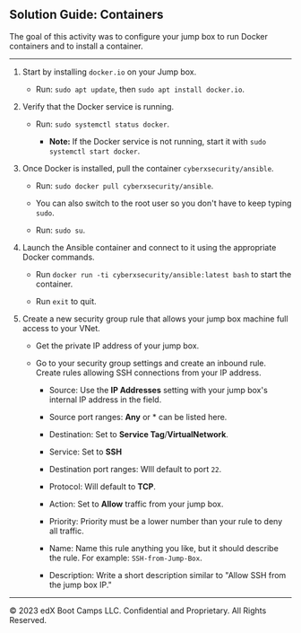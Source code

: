## Solution Guide: Containers

The goal of this activity was to configure your jump box to run Docker containers and to install a container.

---

1. Start by installing `docker.io` on your Jump box.

    - Run: `sudo apt update`, then `sudo apt install docker.io`.

2. Verify that the Docker service is running.

    - Run: `sudo systemctl status docker`.

      - **Note:** If the Docker service is not running, start it with `sudo systemctl start docker`.

3. Once Docker is installed, pull the container `cyberxsecurity/ansible`.

    - Run: `sudo docker pull cyberxsecurity/ansible`.

    - You can also switch to the root user so you don't have to keep typing `sudo`.

    - Run: `sudo su`.

4. Launch the Ansible container and connect to it using the appropriate Docker commands.

    - Run `docker run -ti cyberxsecurity/ansible:latest bash` to start the container.

    - Run `exit` to quit.

5. Create a new security group rule that allows your jump box machine full access to your VNet.

    - Get the private IP address of your jump box.

    - Go to your security group settings and create an inbound rule. Create rules allowing SSH connections from your IP address.

       - Source: Use the **IP Addresses** setting with your jump box's internal IP address in the field.

        - Source port ranges: **Any** or * can be listed here.

        - Destination: Set to **Service Tag**/**VirtualNetwork**.

        - Service: Set to **SSH**

        - Destination port ranges: WIll default to port `22`.

        - Protocol: Will default to  **TCP**.

        - Action: Set to **Allow** traffic from your jump box.

        - Priority: Priority must be a lower number than your rule to deny all traffic.

        - Name: Name this rule anything you like, but it should describe the rule. For example: `SSH-from-Jump-Box`.

        - Description: Write a short description similar to "Allow SSH from the jump box IP."

---

© 2023 edX Boot Camps LLC. Confidential and Proprietary. All Rights Reserved. 
